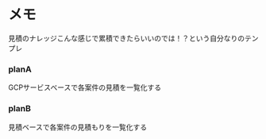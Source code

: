 # メモ
見積のナレッジこんな感じで累積できたらいいのでは！？という自分なりのテンプレ

### planA
GCPサービスベースで各案件の見積を一覧化する

### planB
見積ベースで各案件の見積もりを一覧化する
